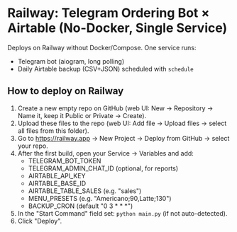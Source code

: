 # Railway: Telegram Ordering Bot × Airtable (No-Docker, Single Service)

Deploys on Railway without Docker/Compose. One service runs:
- Telegram bot (aiogram, long polling)
- Daily Airtable backup (CSV+JSON) scheduled with `schedule`

## How to deploy on Railway
1) Create a new empty repo on GitHub (web UI: New → Repository → Name it, keep it Public or Private → Create).
2) Upload these files to the repo (web UI: Add file → Upload files → select all files from this folder).
3) Go to https://railway.app → New Project → Deploy from GitHub → select your repo.
4) After the first build, open your Service → Variables and add:
   - TELEGRAM_BOT_TOKEN
   - TELEGRAM_ADMIN_CHAT_ID (optional, for reports)
   - AIRTABLE_API_KEY
   - AIRTABLE_BASE_ID
   - AIRTABLE_TABLE_SALES (e.g. "sales")
   - MENU_PRESETS (e.g. "Americano;90,Latte;130")
   - BACKUP_CRON (default "0 3 * * *")
5) In the "Start Command" field set: `python main.py` (if not auto-detected).
6) Click "Deploy".
